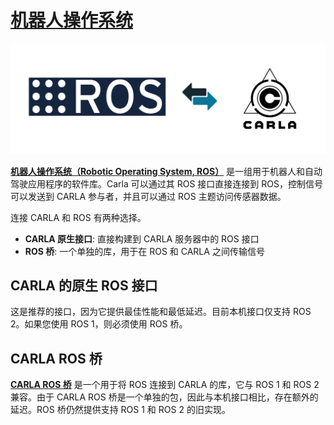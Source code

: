 # [机器人操作系统](https://carla.readthedocs.io/en/latest/ecosys_ros/) 

![ros_carla](./img/ros_carla.png)

[__机器人操作系统（Robotic Operating System, ROS）__](https://www.ros.org/) 是一组用于机器人和自动驾驶应用程序的软件库。Carla 可以通过其 ROS 接口直接连接到 ROS，控制信号可以发送到 CARLA 参与者，并且可以通过 ROS 主题访问传感器数据。

连接 CARLA 和 ROS 有两种选择。

- __CARLA 原生接口__: 直接构建到 CARLA 服务器中的 ROS 接口
- __ROS 桥__: 一个单独的库，用于在 ROS 和 CARLA 之间传输信号

## CARLA 的原生 ROS 接口

这是推荐的接口，因为它提供最佳性能和最低延迟。目前本机接口仅支持 ROS 2。如果您使用 ROS 1，则必须使用 ROS 桥。

## CARLA ROS 桥

[__CARLA ROS 桥__](https://carla.readthedocs.io/projects/ros-bridge/en/latest/) 是一个用于将 ROS 连接到 CARLA 的库，它与 ROS 1 和 ROS 2 兼容。由于 CARLA ROS 桥是一个单独的包，因此与本机接口相比，存在额外的延迟。ROS 桥仍然提供支持 ROS 1 和 ROS 2 的旧实现。

